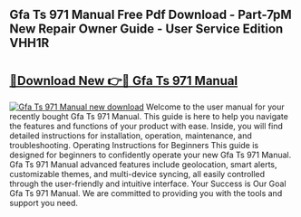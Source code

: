 ## Gfa Ts 971 Manual Free Pdf Download - Part-7pM New Repair Owner Guide - User Service Edition VHH1R

# <h2><a href="http://cf24618.oget.top/?id=Gfa+Ts+971+Manual">🔗Download New 👉🔴 Gfa Ts 971 Manual</a></h2>

[![Gfa Ts 971 Manual new download](https://i.imgur.com/5g1atiW.png)](http://cf24618.oget.top/?id=Gfa+Ts+971+Manual)
Welcome to the user manual for your recently bought Gfa Ts 971 Manual. This guide is here to help you navigate the features and functions of your product with ease. Inside, you will find detailed instructions for installation, operation, maintenance, and troubleshooting. Operating Instructions for Beginners This guide is designed for beginners to confidently operate your new Gfa Ts 971 Manual. Gfa Ts 971 Manual advanced features include geolocation, smart alerts, customizable themes, and multi-device syncing, all easily controlled through the user-friendly and intuitive interface. Your Success is Our Goal Gfa Ts 971 Manual. We are committed to providing you with the tools and support you need.
